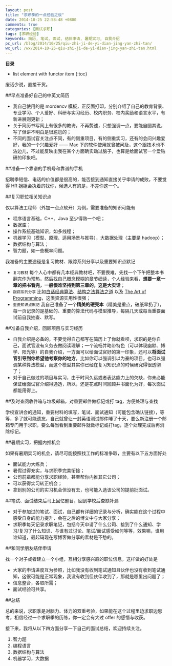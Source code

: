 ```yaml
---
layout: post
title: "求职季的一点经验之谈"
date: 2014-10-25 22:58:48 +0800
comments: true
categories: [面试求职]
tags: [求职经验]
keywords: 简历, 笔试, 面试, 结伴申请, 暑期实习, 自我介绍
pc_url: /blog/2014/10/25/qiu-zhi-ji-de-yi-dian-jing-yan-zhi-tan/
wx_url: /wx/2014-10-25-qiu-zhi-ji-de-yi-dian-jing-yan-zhi-tan.html
---
```


__目录__

* list element with functor item
{:toc}

废话少说，直接干货。

<!-- excerpt start -->

##早点准备好自己的中英文简历

- 我自己使用的是 mordencv 模板，正反面打印，分别介绍了自己的教育背景、专业学习、个人爱好、科研与实习经历、校内职务、校内奖励和语言水平，有新进展则更新；
- 关于简历书写网上有很多的教诲，不再赘述，只想强调一点，要能自圆其说，写了但讲不明白是很尴尬的；
- 不同的面试官关注点不同，有的侧重项目，有的侧重实习，还有的会问兴趣爱好，我的一个兴趣爱好 —— Mac 下的软件使用就曾被问及，这个跟技术也不沾边儿，不过能反映出我在某个方面确实动过脑子，也算是给面试官一个爱钻研的印象吧。
	
##准备一个靠谱的手机号和靠谱的手机

招聘季短信、电话的价值都是很高的，能否接到通知直接关乎申请的成败，不要觉得 HR 姐姐会执着的找你，候选人有的是，不差你这一个。

<!-- excerpt end -->

##复习职位相关知识点

仅以算法工程师（外加一点点软开）为例，需要准备的知识可能有

- 程序语言基础，C\++、Java 至少得熟一个吧；
- 数据库；
- 操作系统基础知识，如多线程；
- 机器学习（模型、原理、适用场景与推导），大数据处理（主要是 hadoop）；
- 数据结构与算法；
- 智力题，如一些概率问题。
		
我准备的主要途径是复习教材、跟踪系列分享以及重要知识点默记

- `复习教材` 每个人心中都有几本经典教材吧，不要畏难，先找一个下午把整本书翻完作为预热，然后找自己概念模糊的章节细读，个人经验来看，**想要一章一章的把书看完，一般很难坚持到第三章的，这是大实话**；
- `跟踪系列分享` 比如[白话经典算法](http://blog.csdn.net/morewindows/article/category/859207)、[结构之法算法之道](http://blog.csdn.net/v_july_v) 以及 [The Art of Programming](https://github.com/julycoding/The-Art-Of-Programming-by-July)，这类资源实用性很强；
- `重要知识点默记` 我自己准备了一个**精美的硬壳本**（精美是重点，破纸早扔了），每一页记录的是基础的、重要的算法代码与模型推导，每隔几天或每当重要面试前自我抽查、默写。
	
##准备自我介绍，回顾项目与实习经历

- 自我介绍是必备的，不要觉得自己都写在简历上了你就看呗，求职的是你自己，面试官没有义务去做阅读理解；一个流畅并略带特色（可以体现幽默、博学、阳光等）的自我介绍，一方面可以给面试官好的第一印象，还可以**将面试官引导到你希望他考察你的地方**，比如你可以强调引以为豪的项目，也可以强调某种算法模型，而这个模型其实你已经在复习知识点的时候研究得很透彻了；
- 对于自己做过的项目与实习，由于时间久远或者表达能力上的欠缺，你未必能保证给面试官介绍得通透，所以，还是花点时间回顾并书面化为好，每次面试都能用得上。
	
##及时查阅收件箱与垃圾邮箱，对重要邮件做标记或打 tag，方便处理与查找

学校宣讲会的通知，重要材料的填写，笔试、面试通知（可能包含确认链接），等等，多了就可能遗忘，自己就曾让一封英语测试邮件睡了十天，要么新注册一个邮箱专门用于求职，要么每当看到重要邮件就做标记或打tag，逐个处理完成后再消除标记。

##暑期实习，把握内推机会

如果有暑期实习的机会，请尽可能按照找工作的标准争取，主要有以下五方面好处

- 面试能力大练兵；
- 暑假过得充实，与求职季完美衔接；
- 公司前辈都能分享求职经验，甚至帮你内推其它公司；
- 可以获得实习转正机会；
- 拿到别的公司的实习机会但没有去，也可能入选该公司的提前批面试。

##笔试、面试结束后马上回忆题目，回到学校后查缺补漏

- 对于参加过的笔试、面试，自己都有详细的记录与分析，确实能在这个过程中感受自身的能力提升，会在之后的博文中与大家分享；
- 求职季每天记录求职笔记，包括今天申请了什么公司、接到了什么通知、学习/复习了什么知识、与谁有过讨论、笔试/面试感受如何等等，效果嘛，谁用谁知道，最起码现在写博客做分享的素材是不愁的。
	
##和同学朋友结伴申请

找一个对子或者建立一个小组，互相分享感兴趣的职位信息，这样做的好处是

- 大家的申请进度互为参照，比如我没有收到笔试通知且伙伴也没有收到笔试通知，这很可能是正常现象，我没有收到但伙伴收到了，那就是哪里出问题了；
- 信息整合，各取所需；
- 面试经验可共享。

##总结

总的来说，求职季是对脑力、体力的双重考验，如果能在这个过程里边求职边思考，相信经过一个求职季的历练，你一定会有大过 offer 的感悟与收获。

接下来，我将从以下四方面分享一下自己的面试总结，欢迎持续关注。

1. 智力题
2. 编程语言
3. 数据结构与算法
4. 机器学习，大数据